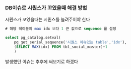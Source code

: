 ### DB이슈로 시퀀스가 꼬였을때 해결 방법

시퀀스가 꼬였을때는 시퀀스를 늘려주어야 한다

```sql
# 해당 테이블의 max idx 보다 1 큰 값으로 sequence 를 설정

select pg_catalog.setval(
    pg_get_serial_sequence('시퀀스 이슈있는 table','idx'), 
    (SELECT MAX(idx) FROM tbl_social_master)+1
	)
```

발생했던 이슈는 추후에 써보기로 하겠다